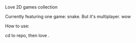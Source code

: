Love 2D games collection

Currently featuring one game: snake. But it's multiplayer.  wow

How to use: 

cd to repo, then love .
